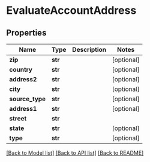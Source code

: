 # EvaluateAccountAddress

## Properties
Name | Type | Description | Notes
------------ | ------------- | ------------- | -------------
**zip** | **str** |  | [optional] 
**country** | **str** |  | [optional] 
**address2** | **str** |  | [optional] 
**city** | **str** |  | [optional] 
**source_type** | **str** |  | [optional] 
**address1** | **str** |  | [optional] 
**street** | **str** |  | 
**state** | **str** |  | [optional] 
**type** | **str** |  | [optional] 

[[Back to Model list]](../README.md#documentation-for-models) [[Back to API list]](../README.md#documentation-for-api-endpoints) [[Back to README]](../README.md)


